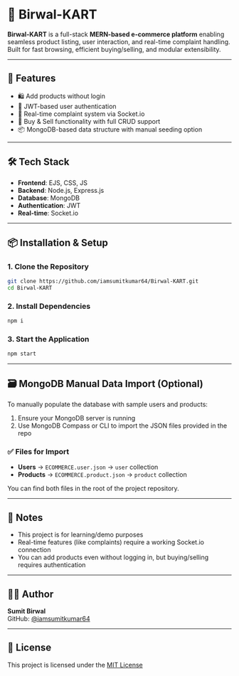 # 🛒 Birwal-KART

**Birwal-KART** is a full-stack **MERN-based e-commerce platform** enabling seamless product listing, user interaction, and real-time complaint handling. Built for fast browsing, efficient buying/selling, and modular extensibility.

---

## 🚀 Features

- 🛍 Add products without login
- 🔐 JWT-based user authentication
- 💬 Real-time complaint system via Socket.io
- 🔄 Buy & Sell functionality with full CRUD support
- 📦 MongoDB-based data structure with manual seeding option

---

## 🛠 Tech Stack

- **Frontend**: EJS, CSS, JS
- **Backend**: Node.js, Express.js
- **Database**: MongoDB
- **Authentication**: JWT
- **Real-time**: Socket.io

---

## 📦 Installation & Setup

### 1. Clone the Repository

```bash
git clone https://github.com/iamsumitkumar64/Birwal-KART.git
cd Birwal-KART
```

### 2. Install Dependencies

```bash
npm i
```

### 3. Start the Application

```bash
npm start
```

---

## 🗃 MongoDB Manual Data Import (Optional)

To manually populate the database with sample users and products:

1. Ensure your MongoDB server is running
2. Use MongoDB Compass or CLI to import the JSON files provided in the repo

### ✅ Files for Import

- **Users** → `ECOMMERCE.user.json` → `user` collection  
- **Products** → `ECOMMERCE.product.json` → `product` collection

You can find both files in the root of the project repository.

---

## 📌 Notes

- This project is for learning/demo purposes
- Real-time features (like complaints) require a working Socket.io connection
- You can add products even without logging in, but buying/selling requires authentication

---

## 👨‍💻 Author

**Sumit Birwal**  
GitHub: [@iamsumitkumar64](https://github.com/iamsumitkumar64)

---

## 📄 License

This project is licensed under the [MIT License](LICENSE)